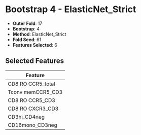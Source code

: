 # Bootstrap 4 - ElasticNet_Strict

- **Outer Fold**: 17
- **Bootstrap**: 4
- **Method**: ElasticNet_Strict
- **Fold Seed**: 61
- **Features Selected**: 6

## Selected Features

| Feature |
|---------|
| CD8 RO CCR5_total |
| Tconv memCCR5_CD3 |
| CD8 RO CCR5_CD3 |
| CD8 RO CXCR3_CD3 |
| CD3hi_CD4neg |
| CD16mono_CD3neg |
